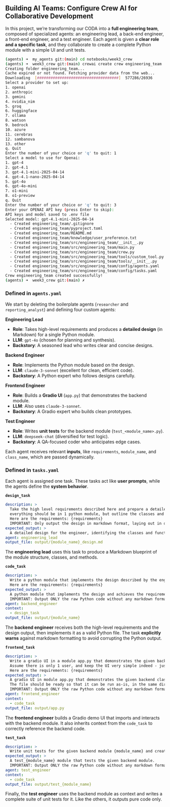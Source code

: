 
## Building AI Teams: Configure Crew AI for Collaborative Development

In this project, we’re transforming our CODA into a **full engineering team**, composed of specialized agents: an engineering lead, a back-end engineer, a front-end engineer, and a test engineer. Each agent is given a **clear role and a specific task**, and they collaborate to create a complete Python module with a simple UI and unit tests.

```sh
(agents) ➜  my_agents git:(main) cd notebooks/week3_crew 
(agents) ➜  week3_crew git:(main) crewai create crew engineering_team
Creating folder engineering_team...
Cache expired or not found. Fetching provider data from the web...
Downloading  [####################################]  577286/26936
Select a provider to set up:
1. openai
2. anthropic
3. gemini
4. nvidia_nim
5. groq
6. huggingface
7. ollama
8. watson
9. bedrock
10. azure
11. cerebras
12. sambanova
13. other
q. Quit
Enter the number of your choice or 'q' to quit: 1
Select a model to use for Openai:
1. gpt-4
2. gpt-4.1
3. gpt-4.1-mini-2025-04-14
4. gpt-4.1-nano-2025-04-14
5. gpt-4o
6. gpt-4o-mini
7. o1-mini
8. o1-preview
q. Quit
Enter the number of your choice or 'q' to quit: 3
Enter your OPENAI API key (press Enter to skip): 
API keys and model saved to .env file
Selected model: gpt-4.1-mini-2025-04-14
  - Created engineering_team/.gitignore
  - Created engineering_team/pyproject.toml
  - Created engineering_team/README.md
  - Created engineering_team/knowledge/user_preference.txt
  - Created engineering_team/src/engineering_team/__init__.py
  - Created engineering_team/src/engineering_team/main.py
  - Created engineering_team/src/engineering_team/crew.py
  - Created engineering_team/src/engineering_team/tools/custom_tool.py
  - Created engineering_team/src/engineering_team/tools/__init__.py
  - Created engineering_team/src/engineering_team/config/agents.yaml
  - Created engineering_team/src/engineering_team/config/tasks.yaml
Crew engineering_team created successfully!
(agents) ➜  week3_crew git:(main) ✗ 
```



### Defined in `agents.yaml`

We start by deleting the boilerplate agents (`researcher` and `reporting_analyst`) and defining four custom agents:

**Engineering Lead**

* **Role**: Takes high-level requirements and produces a **detailed design** (in Markdown) for a single Python module.
* **LLM**: `gpt-4o` (chosen for planning and synthesis).
* **Backstory**: A seasoned lead who writes clear and concise designs.

**Backend Engineer**

* **Role**: Implements the Python module based on the design.
* **LLM**: `claude-3-sonnet` (excellent for clean, efficient code).
* **Backstory**: A Python expert who follows designs carefully.

**Frontend Engineer**

* **Role**: Builds a **Gradio UI** (`app.py`) that demonstrates the backend module.
* **LLM**: Also uses `claude-3-sonnet`.
* **Backstory**: A Gradio expert who builds clean prototypes.

**Test Engineer**

* **Role**: Writes **unit tests** for the backend module (`test_<module_name>.py`).
* **LLM**: `deepseek-chat` (diversified for test logic).
* **Backstory**: A QA-focused coder who anticipates edge cases.

Each agent receives relevant **inputs**, like `requirements`, `module_name`, and `class_name`, which are passed dynamically.

### Defined in `tasks.yaml`

Each agent is assigned one task. These tasks act like **user prompts**, while the agents define the **system behavior**.

**`design_task`**

```yaml
description: >
  Take the high level requirements described here and prepare a detailed design for the engineer;
  everything should be in 1 python module, but outline the classes and methods in the module.
  Here are the requirements: {requirements}
  IMPORTANT: Only output the design in markdown format, laying out in detail the classes and functions in the module, describing the functionality.
expected_output: >
  A detailed design for the engineer, identifying the classes and functions in the module.
agent: engineering_lead
output_file: output/{module_name}_design.md
```

The **engineering lead** uses this task to produce a Markdown blueprint of the module structure, classes, and methods.

**`code_task`**

```yaml
description: >
  Write a python module that implements the design described by the engineering lead, in order to achieve the requirements.
  Here are the requirements: {requirements}
expected_output: >
  A python module that implements the design and achieves the requirements.
  IMPORTANT: Output ONLY the raw Python code without any markdown formatting, code block delimiters, or backticks.
agent: backend_engineer
context:
  - design_task
output_file: output/{module_name}
```

The **backend engineer** receives both the high-level requirements and the design output, then implements it as a valid Python file. The task **explicitly warns** against markdown formatting to avoid corrupting the Python output.


**`frontend_task`**

```yaml
description: >
  Write a gradio UI in a module app.py that demonstrates the given backend class in {module_name}.
  Assume there is only 1 user, and keep the UI very simple indeed - just a prototype or demo.
  Here are the requirements: {requirements}
expected_output: >
  A gradio UI in module app.py that demonstrates the given backend class.
  The file should be ready so that it can be run as-is, in the same directory as the backend module, and it should import the backend class from {module_name}.
  IMPORTANT: Output ONLY the raw Python code without any markdown formatting, code block delimiters, or backticks.
agent: frontend_engineer
context:
  - code_task
output_file: output/app.py
```

The **frontend engineer** builds a Gradio demo UI that imports and interacts with the backend module. It also inherits context from the `code_task` to correctly reference the backend code.


**`test_task`**

```yaml
description: >
  Write unit tests for the given backend module {module_name} and create a test_{module_name} in the same directory as the backend module.
expected_output: >
  A test_{module_name} module that tests the given backend module.
  IMPORTANT: Output ONLY the raw Python code without any markdown formatting, code block delimiters, or backticks.
agent: test_engineer
context:
  - code_task
output_file: output/test_{module_name}
```

Finally, the **test engineer** uses the backend module as context and writes a complete suite of unit tests for it. Like the others, it outputs pure code only.
